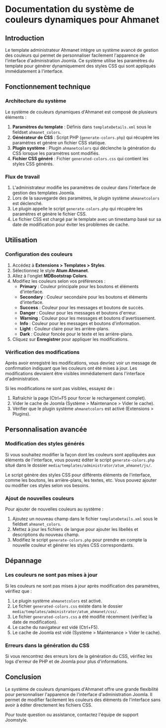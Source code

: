 # Documentation du système de couleurs dynamiques pour Ahmanet

## Introduction

Le template administrateur Ahmanet intègre un système avancé de gestion des couleurs qui permet de personnaliser facilement l'apparence de l'interface d'administration Joomla. Ce système utilise les paramètres du template pour générer dynamiquement des styles CSS qui sont appliqués immédiatement à l'interface.

## Fonctionnement technique

### Architecture du système

Le système de couleurs dynamiques d'Ahmanet est composé de plusieurs éléments :

1. **Paramètres du template** : Définis dans `templateDetails.xml` sous le fieldset `ahmanet_colors`.
2. **Générateur de CSS** : Script PHP (`generate-colors.php`) qui récupère les paramètres et génère un fichier CSS statique.
3. **Plugin système** : Plugin `ahmanetcolors` qui déclenche la génération du CSS lorsque les paramètres sont modifiés.
4. **Fichier CSS généré** : Fichier `generated-colors.css` qui contient les styles CSS générés.

### Flux de travail

1. L'administrateur modifie les paramètres de couleur dans l'interface de gestion des templates Joomla.
2. Lors de la sauvegarde des paramètres, le plugin système `ahmanetcolors` est déclenché.
3. Le plugin appelle le script `generate-colors.php` qui récupère les paramètres et génère le fichier CSS.
4. Le fichier CSS est chargé par le template avec un timestamp basé sur sa date de modification pour éviter les problèmes de cache.

## Utilisation

### Configuration des couleurs

1. Accédez à **Extensions > Templates > Styles**.
2. Sélectionnez le style **Atum Ahmanet**.
3. Allez à l'onglet **MDBootstrap Colors**.
4. Modifiez les couleurs selon vos préférences :
   - **Primary** : Couleur principale pour les boutons et éléments d'interface.
   - **Secondary** : Couleur secondaire pour les boutons et éléments d'interface.
   - **Success** : Couleur pour les messages et boutons de succès.
   - **Danger** : Couleur pour les messages et boutons d'erreur.
   - **Warning** : Couleur pour les messages et boutons d'avertissement.
   - **Info** : Couleur pour les messages et boutons d'information.
   - **Light** : Couleur claire pour les arrière-plans.
   - **Dark** : Couleur foncée pour le texte et les arrière-plans.
5. Cliquez sur **Enregistrer** pour appliquer les modifications.

### Vérification des modifications

Après avoir enregistré les modifications, vous devriez voir un message de confirmation indiquant que les couleurs ont été mises à jour. Les modifications devraient être visibles immédiatement dans l'interface d'administration.

Si les modifications ne sont pas visibles, essayez de :

1. Rafraîchir la page (Ctrl+F5 pour forcer le rechargement complet).
2. Vider le cache de Joomla (Système > Maintenance > Vider le cache).
3. Vérifier que le plugin système `ahmanetcolors` est activé (Extensions > Plugins).

## Personnalisation avancée

### Modification des styles générés

Si vous souhaitez modifier la façon dont les couleurs sont appliquées aux éléments de l'interface, vous pouvez éditer le script `generate-colors.php` situé dans le dossier `media/templates/administrator/atum_ahmanet/js/`.

Le script génère des styles CSS pour différents éléments de l'interface, comme les boutons, les arrière-plans, les textes, etc. Vous pouvez ajouter ou modifier ces styles selon vos besoins.

### Ajout de nouvelles couleurs

Pour ajouter de nouvelles couleurs au système :

1. Ajoutez un nouveau champ dans le fichier `templateDetails.xml` sous le fieldset `ahmanet_colors`.
2. Mettez à jour les fichiers de langue pour ajouter les libellés et descriptions du nouveau champ.
3. Modifiez le script `generate-colors.php` pour prendre en compte la nouvelle couleur et générer les styles CSS correspondants.

## Dépannage

### Les couleurs ne sont pas mises à jour

Si les couleurs ne sont pas mises à jour après modification des paramètres, vérifiez que :

1. Le plugin système `ahmanetcolors` est activé.
2. Le fichier `generated-colors.css` existe dans le dossier `media/templates/administrator/atum_ahmanet/css/`.
3. Le fichier `generated-colors.css` a été modifié récemment (vérifiez la date de modification).
4. Le cache du navigateur est vidé (Ctrl+F5).
5. Le cache de Joomla est vidé (Système > Maintenance > Vider le cache).

### Erreurs dans la génération du CSS

Si vous rencontrez des erreurs lors de la génération du CSS, vérifiez les logs d'erreur de PHP et de Joomla pour plus d'informations.

## Conclusion

Le système de couleurs dynamiques d'Ahmanet offre une grande flexibilité pour personnaliser l'apparence de l'interface d'administration Joomla. Il permet de modifier facilement les couleurs des éléments de l'interface sans avoir à éditer directement les fichiers CSS.

Pour toute question ou assistance, contactez l'équipe de support Joomstyle.
